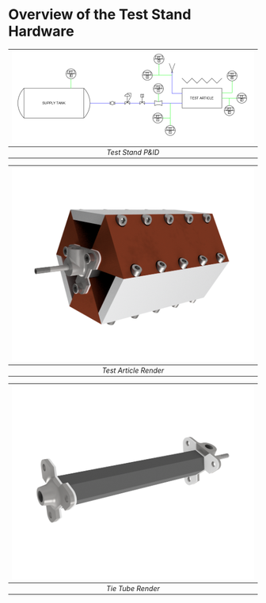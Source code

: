 # Overview of the Test Stand Hardware

|![Test Stand P&ID](media/PID.png)|
|:-:|
|*Test Stand P&ID*|

|![Test Article Render](medial/../media/20210203%20-%20TA.png)|
|:-:|
|*Test Article Render*|

|![Tie Tube Render](media/20210203%20-%20TT.png)|
|:-:|
|*Tie Tube Render*|
